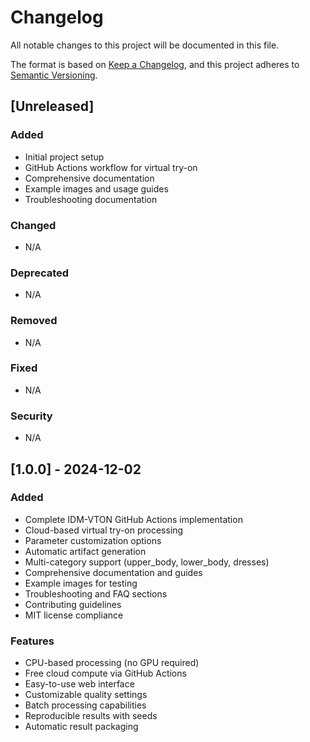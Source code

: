# Changelog

All notable changes to this project will be documented in this file.

The format is based on [Keep a Changelog](https://keepachangelog.com/en/1.0.0/),
and this project adheres to [Semantic Versioning](https://semver.org/spec/v2.0.0.html).

## [Unreleased]

### Added
- Initial project setup
- GitHub Actions workflow for virtual try-on
- Comprehensive documentation
- Example images and usage guides
- Troubleshooting documentation

### Changed
- N/A

### Deprecated
- N/A

### Removed
- N/A

### Fixed
- N/A

### Security
- N/A

## [1.0.0] - 2024-12-02

### Added
- Complete IDM-VTON GitHub Actions implementation
- Cloud-based virtual try-on processing
- Parameter customization options
- Automatic artifact generation
- Multi-category support (upper_body, lower_body, dresses)
- Comprehensive documentation and guides
- Example images for testing
- Troubleshooting and FAQ sections
- Contributing guidelines
- MIT license compliance

### Features
- CPU-based processing (no GPU required)
- Free cloud compute via GitHub Actions
- Easy-to-use web interface
- Customizable quality settings
- Batch processing capabilities
- Reproducible results with seeds
- Automatic result packaging
